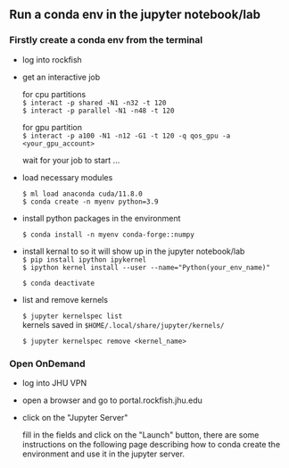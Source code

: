 ## Run a conda env in the jupyter notebook/lab   

### Firstly create a conda env from the terminal   

- log into rockfish  

- get an interactive job

  for cpu partitions    
  `$ interact -p shared -N1 -n32 -t 120`  
  `$ interact -p parallel -N1 -n48 -t 120`  

  for gpu partition  
  `$ interact -p a100 -N1 -n12 -G1 -t 120 -q qos_gpu -a <your_gpu_account>`   

  wait for your job to start ...     

- load necessary modules  

  `$ ml load anaconda cuda/11.8.0`  
  `$ conda create -n myenv python=3.9`  

- install python packages in the environment   

  `$ conda install -n myenv conda-forge::numpy`   

- install kernal to so it will show up in the jupyter notebook/lab  
  `$ pip install ipython ipykernel`  
  `$ ipython kernel install --user --name="Python(your_env_name)"`

  `$ conda deactivate`  
  
- list and remove kernels

  `$ jupyter kernelspec list`  
  kernels saved in  `$HOME/.local/share/jupyter/kernels/`
  
  `$ jupyter kernelspec remove <kernel_name>`   

### Open OnDemand

- log into JHU VPN  

- open a browser and go to portal.rockfish.jhu.edu  

- click on the "Jupyter Server" 

  fill in the fields and click on the "Launch" button, there are some instructions on the following page describing how to conda create the environment and use it in the jupyter server. 

 
  

